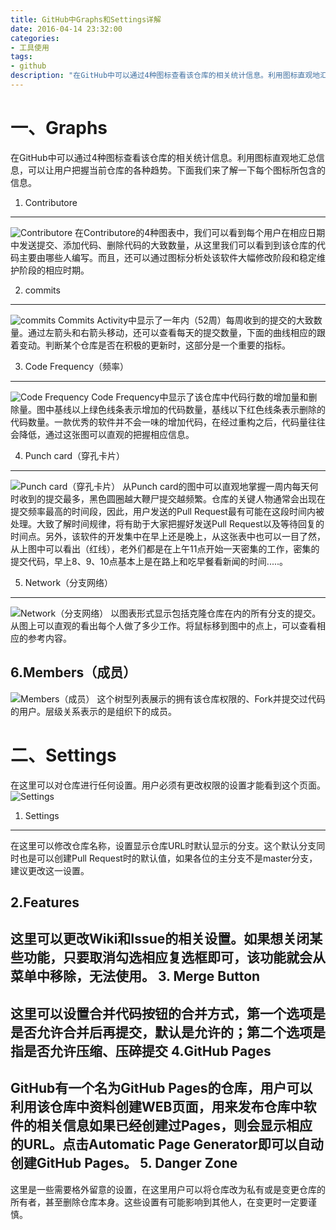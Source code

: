 ```yaml
---
title: GitHub中Graphs和Settings详解
date: 2016-04-14 23:32:00
categories:
- 工具使用
tags:
- github
description: "在GitHub中可以通过4种图标查看该仓库的相关统计信息。利用图标直观地汇总信息，可以让用户把握当前仓库的各种趋势。下面我们来了解一下每个图标所包含的信息。"
---
```


一、Graphs
=====================
在GitHub中可以通过4种图标查看该仓库的相关统计信息。利用图标直观地汇总信息，可以让用户把握当前仓库的各种趋势。下面我们来了解一下每个图标所包含的信息。
1. Contributore
-------------------------------
![Contributore](//ww3.sinaimg.cn/large/006tNc79ly1g5d7zr9q72j30ri0gbdh7.jpg)
在Contributore的4种图表中，我们可以看到每个用户在相应日期中发送提交、添加代码、删除代码的大致数量，从这里我们可以看到到该仓库的代码主要由哪些人编写。而且，还可以通过图标分析处该软件大幅修改阶段和稳定维护阶段的相应时期。

2. commits
----------------------
![commits](//ww4.sinaimg.cn/large/006tNc79ly1g5d7zs8x65j30ra0hhdgb.jpg)
Commits Activity中显示了一年内（52周）每周收到的提交的大致数量。通过左箭头和右箭头移动，还可以查看每天的提交数量，下面的曲线相应的跟着变动。判断某个仓库是否在积极的更新时，这部分是一个重要的指标。

3. Code Frequency（频率）
--------------------------------
![Code Frequency](//ww4.sinaimg.cn/large/006tNc79ly1g5d7ztmk0wj30s30i7q3s.jpg)
Code Frequency中显示了该仓库中代码行数的增加量和删除量。图中基线以上绿色线条表示增加的代码数量，基线以下红色线条表示删除的代码数量。一款优秀的软件并不会一味的增加代码，在经过重构之后，代码量往往会降低，通过这张图可以直观的把握相应信息。

4. Punch card（穿孔卡片）
------------------------------------
![Punch card（穿孔卡片）](//ww3.sinaimg.cn/large/006tNc79ly1g5d7zvm9kaj30ri0ha0u2.jpg)
从Punch card的图中可以直观地掌握一周内每天何时收到的提交最多，黑色圆圈越大鞭尸提交越频繁。仓库的关键人物通常会出现在提交频率最高的时间段，因此，用户发送的Pull Request最有可能在这段时间内被处理。大致了解时间规律，将有助于大家把握好发送Pull Request以及等待回复的时间点。另外，该软件的开发集中在早上还是晚上，从这张表中也可以一目了然，从上图中可以看出（红线），老外们都是在上午11点开始一天密集的工作，密集的提交代码，早上8、9、10点基本上是在路上和吃早餐看新闻的时间.....。

5. Network（分支网络）
------------------------------------------
![Network（分支网络）](//ww4.sinaimg.cn/large/006tNc79ly1g5d7zww0uvj30re0ehdgn.jpg)
以图表形式显示包括克隆仓库在内的所有分支的提交。从图上可以直观的看出每个人做了多少工作。将鼠标移到图中的点上，可以查看相应的参考内容。

6.Members（成员）
------------------------------------
![Members（成员）](//ww2.sinaimg.cn/large/006tNc79ly1g5d7zxz9mkj30rv0eijsn.jpg)
这个树型列表展示的拥有该仓库权限的、Fork并提交过代码的用户。层级关系表示的是组织下的成员。

二、Settings
============================
在这里可以对仓库进行任何设置。用户必须有更改权限的设置才能看到这个页面。
![Settings](//ww4.sinaimg.cn/large/006tNc79ly1g5d7zzbekxj30sl13w17j.jpg)
1. Settings
----------------------------------
在这里可以修改仓库名称，设置显示仓库URL时默认显示的分支。这个默认分支同时也是可以创建Pull Request时的默认值，如果各位的主分支不是master分支，建议更改这一设置。

2.Features
---------------------------------
这里可以更改Wiki和Issue的相关设置。如果想关闭某些功能，只要取消勾选相应复选框即可，该功能就会从菜单中移除，无法使用。
3. Merge Button
---------------------------------
这里可以设置合并代码按钮的合并方式，第一个选项是是否允许合并后再提交，默认是允许的；第二个选项是指是否允许压缩、压碎提交
4.GitHub Pages
-----------------------------------
GitHub有一个名为GitHub Pages的仓库，用户可以利用该仓库中资料创建WEB页面，用来发布仓库中软件的相关信息如果已经创建过Pages，则会显示相应的URL。点击Automatic Page Generator即可以自动创建GitHub Pages。
5. Danger Zone
--------------------------------
这里是一些需要格外留意的设置，在这里用户可以将仓库改为私有或是变更仓库的所有者，甚至删除仓库本身。这些设置有可能影响到其他人，在变更时一定要谨慎。